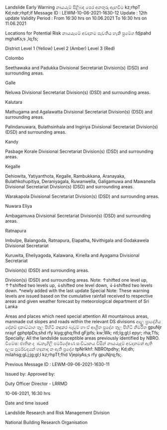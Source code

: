 Landslide Early Warning නායයෑම් පිළිබඳ පෙර අනතුරු ඇඟවීම kz;rhpT Kd;ndr;rhpf;if Message ID : LEWM-10-06-2021-1630-12 Update : 12th update Validity Period : From 16:30 hrs on 10.06.2021 To 16:30 hrs on 11.06.2021

Locations for Potential Risk නායයෑමේ අවදානම පැවතිය හැකි ප්‍රමේශ fdjpahd mghaKs;s ,lq;fs;

District Level 1 (Yellow) Level 2 (Amber) Level 3 (Red)

Colombo

Seethawaka and Padukka Divisional Secretariat Division(s) (DSD) and surrounding areas.

Galle

Neluwa Divisional Secretariat Division(s) (DSD) and surrounding areas.

Kalutara

Mathugama and Agalawatta Divisional Secretariat Division(s) (DSD) and surrounding areas.

Palindanuwara, Bulathsinhala and Ingiriya Divisional Secretariat Division(s) (DSD) and surrounding areas.

Kandy

Pasbage Korale Divisional Secretariat Division(s) (DSD) and surrounding areas.

Kegalle

Dehiowita, Yatiyanthota, Kegalle, Rambukkana, Aranayaka, Bulathkohupitiya, Deraniyagala, Ruwanwella, Galigamuwa and Mawanella Divisional Secretariat Division(s) (DSD) and surrounding areas.

Warakapola Divisional Secretariat Division(s) (DSD) and surrounding areas.

Nuwara Eliya

Ambagamuwa Divisional Secretariat Division(s) (DSD) and surrounding areas.

Ratnapura

Imbulpe, Balangoda, Ratnapura, Elapatha, Nivithigala and Godakawela Divisional Secretariat

Kuruwita, Eheliyagoda, Kalawana, Kiriella and Ayagama Divisional Secretariat

Division(s) (DSD) and surrounding areas.

Division(s) (DSD) and surrounding areas. Note: ↑shifted one level up, ↑↑shifted two levels up, ↓shifted one level down, ↓↓shifted two levels down. *newly added with the last update Special Note: These warning levels are issued based on the cumulative rainfall received to respective areas and given weather forecast by meteorological department of Sri Lanka

Areas and places which need special attention All mountainous areas, manmade cut slopes and roads within the relevant DS divisions අදාල ප්‍රාදේශීය දේකම් දකාට්ඨාශ තුල පිහිටි කඳුකර බෑවුම් හා ඒ ආශ්‍රිත ප්‍රදේශ තුල පිහිටි නිර්මිත gpuNjr nrayf gphptpDs;shd rfy kiyg;ghq;fhd gFjpfs; kw;Wk; ntl;lg;gl;l epyr; rha;Tfs; Specially: All the landslide susceptible areas previously identified by NBRO. විමේෂ: ජාතික ද ාඩනැගිලි පර්මදේෂණ සංවිධානය විසින් නායයෑදම් අවදානමක් ඇති දලස පුර්මවදයන් හදුනාද න ඇති ප්‍රදේශ tpNrlkhf: NBROtpdhy; Kd;dh; milahsg;gLj;jg;gl;l kz;rhpTf;fhd VjepiyAs;s rfy gpuNjrq;fs;.

Previous Message ID : LEWM-09-06-2021-1630-11

Issued by: Approved by:

Duty Officer Director - LRRMD

10-06-2021, 16:30 hrs

Date and time issued

Landslide Research and Risk Management Division

National Building Research Organisation